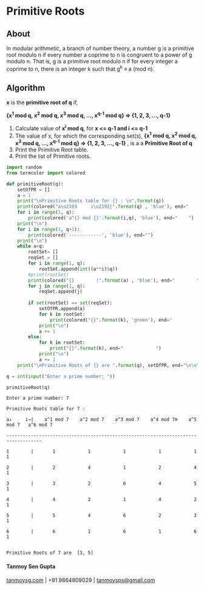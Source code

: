 # Primitive Roots

## About 
In modular arithmetic, a branch of number theory, a number g is a primitive root modulo n if every number a coprime to n is congruent to a power of g modulo n. That is, g is a primitive root modulo n if for every integer a coprime to n, there is an integer k such that g<sup>k</sup> ≡ a (mod n).

## Algorithm

**x** is the **primitive root of q** if,

**{x<sup>1</sup> mod q, x<sup>2</sup> mod q, x<sup>3</sup> mod q, ..., x<sup>q-1</sup> mod q} => {1, 2, 3, ..., q-1}**

1. Calculate value of **x<sup>i</sup> mod q**, for **x <= q-1 and i <= q-1**
2. The value of x, for which the corresponding set(s), **{x<sup>1</sup> mod q, x<sup>2</sup> mod q, x<sup>3</sup> mod q, ..., x<sup>q-1</sup> mod q} => {1, 2, 3, ..., q-1}** , is a a **Primitive Root of q**
3. Print the Primitive Root table.
4. Print the list of Primitive roots.


```python
import random
from termcolor import colored

def primitiveRoot(q):
    setOfPR = []
    a = 1
    print("\nPrimitive Roots table for {} : \n".format(q))
    print(colored("a\u2193     i\u2192|".format(q) , 'blue'), end="    ")
    for i in range(1, q):
        print(colored('a^{} mod {}'.format(i,q), 'blue'), end="    ")
    print("\n")
    for i in range(1, q+1):
        print(colored('------------', 'blue'), end="")
    print("\n")
    while a<q:
        rootSet= []
        reqSet = []
        for i in range(1, q):
            rootSet.append(int((a**i)%q))
        #print(rootSet)
        print(colored("{}        |".format(a) , 'blue'), end="        ")
        for j in range(1, q):
            reqSet.append(j)
        
        if set(rootSet) == set(reqSet):
            setOfPR.append(a)
            for k in rootSet:
                print(colored("{}".format(k), 'green'), end="            ")
            print("\n")
            a += 1
        else:
            for k in rootSet:
                print("{}".format(k), end="            ")
            print("\n")
            a += 1
    print("\nPrimitive Roots of {} are ".format(q), setOfPR, end="\n\n")

q = int(input("Enter a prime number: "))

primitiveRoot(q)

```

    Enter a prime number: 7
    
    Primitive Roots table for 7 : 
    
    a↓     i→|    a^1 mod 7    a^2 mod 7    a^3 mod 7    a^4 mod 7m    a^5 mod 7   a^6 mod 7   
    
    -----------------------------------------------------------------------------------
    
    1        |       1            1            1            1            1            1            
    
    2        |       2            4            1            2            4            1            
    
    3        |       3            2            6            4            5            1            
    
    4        |       4            2            1            4            2            1            
    
    5        |       5            4            6            2            3            1            
    
    6        |       6            1            6            1            6            1            
    
    
    Primitive Roots of 7 are  [3, 5]
    
    

#### Tanmoy Sen Gupta
[tanmoysg.com](http://tanmoysg.com) | +91 9864809029 | tanmoysps@gmail.com
